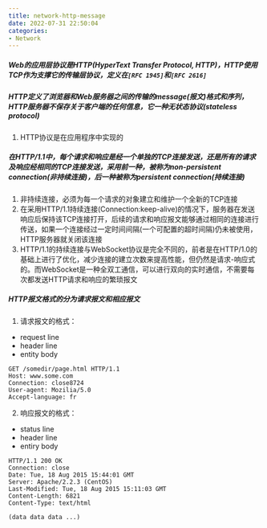 ```yaml
---
title: network-http-message
date: 2022-07-31 22:50:04
categories:
- Network
---
```


##### Web的应用层协议是HTTP(HyperText Transfer Protocol, HTTP)，HTTP使用TCP作为支撑它的传输层协议，定义在`[RFC 1945]`和`[RFC 2616]`

##### HTTP定义了浏览器和Web服务器之间的传输的message(报文)格式和序列，HTTP服务器不保存关于客户端的任何信息，它一种无状态协议(stateless protocol)
1. HTTP协议是在应用程序中实现的

##### 在HTTP/1.1中，每个请求和响应是经一个单独的TCP连接发送，还是所有的请求及响应经相同的TCP连接发送，采用前一种，被称为non-persistent connection(非持续连接)，后一种被称为persistent connection(持续连接)
1. 非持续连接，必须为每一个请求的对象建立和维护一个全新的TCP连接
2. 在采用HTTP/1.1持续连接(Connection:keep-alive)的情况下，服务器在发送响应后保持该TCP连接打开，后续的请求和响应报文能够通过相同的连接进行传送，如果一个连接经过一定时间间隔(一个可配置的超时间隔)仍未被使用，HTTP服务器就关闭该连接
3. HTTP/1.1的持续连接与WebSocket协议是完全不同的，前者是在HTTP/1.0的基础上进行了优化，减少连接的建立次数来提高性能，但仍然是请求-响应式的。而WebSocket是一种全双工通信，可以进行双向的实时通信，不需要每次都发送HTTP请求和响应的繁琐报文

##### HTTP报文格式的分为请求报文和相应报文
1. 请求报文的格式：
- request line
- header line
- entity body
```http
GET /somedir/page.html HTTP/1.1
Host: www.some.com
Connection: close8724
User-agent: Mozilia/5.0
Accept-language: fr
```
2. 响应报文的格式：
- status line
- header line
- entiry body
```http
HTTP/1.1 200 OK
Connection: close
Date: Tue, 18 Aug 2015 15:44:01 GMT
Server: Apache/2.2.3 (CentOS)
Last-Modified: Tue, 18 Aug 2015 15:11:03 GMT
Content-Length: 6821
Content-Type: text/html

(data data data ...)
```
